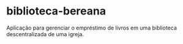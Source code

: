 # biblioteca-bereana
Aplicação para gerenciar o empréstimo de livros em uma biblioteca descentralizada de uma igreja.
